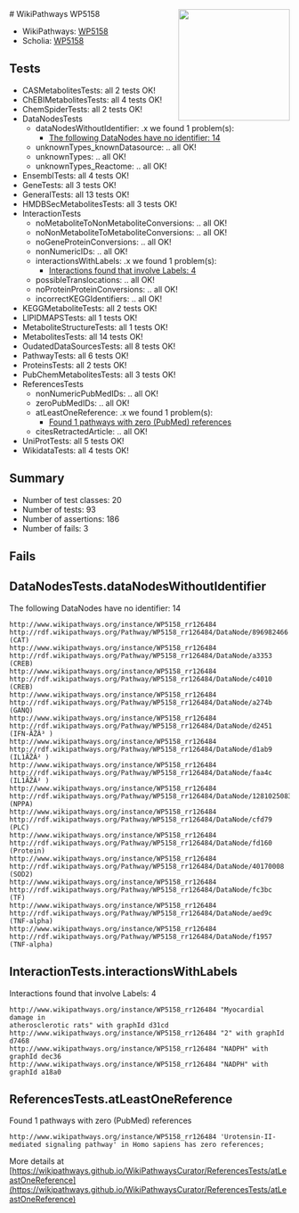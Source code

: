 <img style="float: right; width: 200px" src="https://upload.wikimedia.org/wikipedia/commons/thumb/8/83/Wplogo_with_text_500.png/640px-Wplogo_with_text_500.png" />
# WikiPathways WP5158

* WikiPathways: [WP5158](https://wikipathways.org/pathways/WP5158)
* Scholia: [WP5158](https://scholia.toolforge.org/wikipathways/WP5158)
## Tests
* CASMetabolitesTests: all 2 tests OK!
* ChEBIMetabolitesTests: all 4 tests OK!
* ChemSpiderTests: all 2 tests OK!
* DataNodesTests
    * dataNodesWithoutIdentifier: .x we found 1 problem(s):
        * [The following DataNodes have no identifier: 14](#8792c494)
    * unknownTypes_knownDatasource: .. all OK!
    * unknownTypes: .. all OK!
    * unknownTypes_Reactome: .. all OK!
* EnsemblTests: all 4 tests OK!
* GeneTests: all 3 tests OK!
* GeneralTests: all 13 tests OK!
* HMDBSecMetabolitesTests: all 3 tests OK!
* InteractionTests
    * noMetaboliteToNonMetaboliteConversions: .. all OK!
    * noNonMetaboliteToMetaboliteConversions: .. all OK!
    * noGeneProteinConversions: .. all OK!
    * nonNumericIDs: .. all OK!
    * interactionsWithLabels: .x we found 1 problem(s):
        * [Interactions found that involve Labels: 4](#630d267b)
    * possibleTranslocations: .. all OK!
    * noProteinProteinConversions: .. all OK!
    * incorrectKEGGIdentifiers: .. all OK!
* KEGGMetaboliteTests: all 2 tests OK!
* LIPIDMAPSTests: all 1 tests OK!
* MetaboliteStructureTests: all 1 tests OK!
* MetabolitesTests: all 14 tests OK!
* OudatedDataSourcesTests: all 8 tests OK!
* PathwayTests: all 6 tests OK!
* ProteinsTests: all 2 tests OK!
* PubChemMetabolitesTests: all 3 tests OK!
* ReferencesTests
    * nonNumericPubMedIDs: .. all OK!
    * zeroPubMedIDs: .. all OK!
    * atLeastOneReference: .x we found 1 problem(s):
        * [Found 1 pathways with zero (PubMed) references](#d0a459f0)
    * citesRetractedArticle: .. all OK!
* UniProtTests: all 5 tests OK!
* WikidataTests: all 4 tests OK!


## Summary

* Number of test classes: 20
* Number of tests: 93
* Number of assertions: 186
* Number of fails: 3

## Fails

<a name="8792c494" />

## DataNodesTests.dataNodesWithoutIdentifier

The following DataNodes have no identifier: 14
```
http://www.wikipathways.org/instance/WP5158_rr126484 http://rdf.wikipathways.org/Pathway/WP5158_rr126484/DataNode/896982466 (CAT)
http://www.wikipathways.org/instance/WP5158_rr126484 http://rdf.wikipathways.org/Pathway/WP5158_rr126484/DataNode/a3353 (CREB)
http://www.wikipathways.org/instance/WP5158_rr126484 http://rdf.wikipathways.org/Pathway/WP5158_rr126484/DataNode/c4010 (CREB)
http://www.wikipathways.org/instance/WP5158_rr126484 http://rdf.wikipathways.org/Pathway/WP5158_rr126484/DataNode/a274b (GANQ)
http://www.wikipathways.org/instance/WP5158_rr126484 http://rdf.wikipathways.org/Pathway/WP5158_rr126484/DataNode/d2451 (IFN-ÃŽÂ³ )
http://www.wikipathways.org/instance/WP5158_rr126484 http://rdf.wikipathways.org/Pathway/WP5158_rr126484/DataNode/d1ab9 (IL1ÃŽÂ² )
http://www.wikipathways.org/instance/WP5158_rr126484 http://rdf.wikipathways.org/Pathway/WP5158_rr126484/DataNode/faa4c (IL1ÃŽÂ² )
http://www.wikipathways.org/instance/WP5158_rr126484 http://rdf.wikipathways.org/Pathway/WP5158_rr126484/DataNode/1281025083 (NPPA)
http://www.wikipathways.org/instance/WP5158_rr126484 http://rdf.wikipathways.org/Pathway/WP5158_rr126484/DataNode/cfd79 (PLC)
http://www.wikipathways.org/instance/WP5158_rr126484 http://rdf.wikipathways.org/Pathway/WP5158_rr126484/DataNode/fd160 (Protein)
http://www.wikipathways.org/instance/WP5158_rr126484 http://rdf.wikipathways.org/Pathway/WP5158_rr126484/DataNode/40170008 (SOD2)
http://www.wikipathways.org/instance/WP5158_rr126484 http://rdf.wikipathways.org/Pathway/WP5158_rr126484/DataNode/fc3bc (TF)
http://www.wikipathways.org/instance/WP5158_rr126484 http://rdf.wikipathways.org/Pathway/WP5158_rr126484/DataNode/aed9c (TNF-alpha)
http://www.wikipathways.org/instance/WP5158_rr126484 http://rdf.wikipathways.org/Pathway/WP5158_rr126484/DataNode/f1957 (TNF-alpha)
```

<a name="630d267b" />

## InteractionTests.interactionsWithLabels

Interactions found that involve Labels: 4
```
http://www.wikipathways.org/instance/WP5158_rr126484 "Myocardial damage in 
atherosclerotic rats" with graphId d31cd
http://www.wikipathways.org/instance/WP5158_rr126484 "2" with graphId d7468
http://www.wikipathways.org/instance/WP5158_rr126484 "NADPH" with graphId dec36
http://www.wikipathways.org/instance/WP5158_rr126484 "NADPH" with graphId a18a0
```

<a name="d0a459f0" />

## ReferencesTests.atLeastOneReference

Found 1 pathways with zero (PubMed) references
```
http://www.wikipathways.org/instance/WP5158_rr126484 'Urotensin-II-mediated signaling pathway' in Homo sapiens has zero references; 
```

More details at [https://wikipathways.github.io/WikiPathwaysCurator/ReferencesTests/atLeastOneReference](https://wikipathways.github.io/WikiPathwaysCurator/ReferencesTests/atLeastOneReference)

